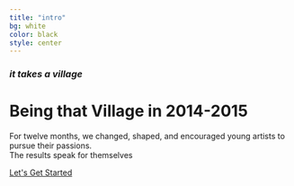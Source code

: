 ```yaml
---
title: "intro"
bg: white
color: black
style: center
---
```


<span class="fa-stack subtlecircle" style="font-size:100px; background:rgba(25,25,25,0.25)">
  <i class="fa fa-circle fa-stack-2x text-white"></i>
  <i class="fa fa-heart fa-stack-1x text-red heart"></i>
</span>

### *it takes a village*

# Being that Village in 2014-2015

For twelve months, we changed, shaped, and encouraged young artists to pursue their passions. <br> The results speak for themselves

<div class="next-button">
	<a href="#snapshot" class="btn btn-lg">Let's Get Started  <i class="fa fa-chevron-circle-right text-white"></i></a>
</div>

